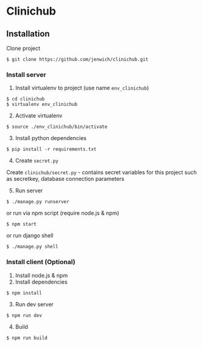 # Clinichub

## Installation

Clone project

```
$ git clone https://github.com/jenwich/clinichub.git
```

### Install server

1. Install virtualenv to project (use name `env_clinichub`)

  ```
  $ cd clinichub
  $ virtualenv env_clinichub
  ```

2. Activate virtualenv

  ```
  $ source ./env_clinichub/bin/activate
  ```

3. Install python dependencies

  ```
  $ pip install -r requirements.txt
  ```
4. Create `secret.py`

  Create `clinichub/secret.py` - contains secret variables for this project such as secretkey, database connection parameters

5. Run server

  ```
  $ ./manage.py runserver
  ```
  or run via npm script (require node.js & npm)
  ```
  $ npm start
  ```
  or run django shell
  ```
  $ ./manage.py shell
  ```
 
### Install client (Optional)
 
1. Install node.js & npm
2. Install dependencies

  ```
  $ npm install
  ```

3. Run dev server

  ```
  $ npm run dev
  ```

4. Build

  ```
  $ npm run build
  ```
